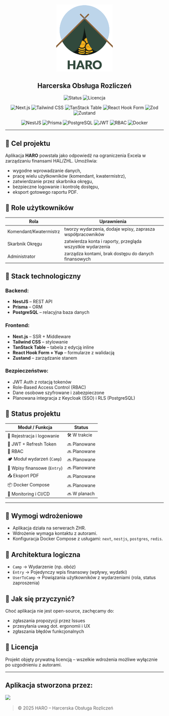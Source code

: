<p align="center">
  <img src="./img/Logo.png" alt="HARO logo" width="180"/>
</p>

<h2 align="center"><strong>Harcerska Obsługa Rozliczeń</strong></h2>

<div align="center">
    <p><img alt="Status" src="https://img.shields.io/badge/status-w%20trakcie%20budowy-orange">
    <img alt="Licencja" src="https://img.shields.io/badge/licencja-na%20zapytanie-lightgrey"></p>
    <p> <img alt="Next.js" src="https://img.shields.io/badge/Next.js-000000?logo=nextdotjs&logoColor=white"> <img alt="Tailwind CSS" src="https://img.shields.io/badge/Tailwind_CSS-38B2AC?logo=tailwind-css&logoColor=white"> <img alt="TanStack Table" src="https://img.shields.io/badge/TanStack_Table-FF4154?logo=react-table&logoColor=white"> <img alt="React Hook Form" src="https://img.shields.io/badge/React_Hook_Form-EC5990?logo=reacthookform&logoColor=white"> <img alt="Zod" src="https://img.shields.io/badge/Zod-4B32C3?logoColor=white"> <img alt="Zustand" src="https://img.shields.io/badge/Zustand-0A0A0A?logo=z&logoColor=white"> </p>
    <p> <img alt="NestJS" src="https://img.shields.io/badge/NestJS-E0234E?logo=nestjs&logoColor=white"> <img alt="Prisma" src="https://img.shields.io/badge/Prisma-2D3748?logo=prisma&logoColor=white"> <img alt="PostgreSQL" src="https://img.shields.io/badge/PostgreSQL-4169E1?logo=postgresql&logoColor=white"> <img alt="JWT" src="https://img.shields.io/badge/JWT-000000?logo=jsonwebtokens&logoColor=white"> <img alt="RBAC" src="https://img.shields.io/badge/RBAC-%231A73E8?logo=google&logoColor=white"> <img alt="Docker" src="https://img.shields.io/badge/Docker-2496ED?logo=docker&logoColor=white"> </p>
</div>

---

## 🎯 Cel projektu

Aplikacja **HARO** powstała jako odpowiedź na ograniczenia Excela w zarządzaniu finansami HAL/ZHL. Umożliwia:
- wygodne wprowadzanie danych,
- pracę wielu użytkowników (komendant, kwatermistrz),
- zatwierdzanie przez skarbnika okręgu,
- bezpieczne logowanie i kontrolę dostępu,
- eksport gotowego raportu PDF.

## 👤 Role użytkowników

| Rola                | Uprawnienia                                                                 |
|---------------------|------------------------------------------------------------------------------|
| Komendant/Kwatermistrz | tworzy wydarzenia, dodaje wpisy, zaprasza współpracowników                 |
| Skarbnik Okręgu     | zatwierdza konta i raporty, przegląda wszystkie wydarzenia                   |
| Administrator       | zarządza kontami, brak dostępu do danych finansowych                         |

## 🧱 Stack technologiczny

### Backend:
- **NestJS** – REST API
- **Prisma** – ORM
- **PostgreSQL** – relacyjna baza danych

### Frontend:
- **Next.js** – SSR + Middleware
- **Tailwind CSS** – stylowanie
- **TanStack Table** – tabela z edycją inline
- **React Hook Form + Yup** – formularze z walidacją
- **Zustand** – zarządzanie stanem

### Bezpieczeństwo:
- JWT Auth z rotacją tokenów
- Role-Based Access Control (RBAC)
- Dane osobowe szyfrowane i zabezpieczone
- Planowana integracja z Keycloak (SSO) i RLS (PostgreSQL)


## 📌 Status projektu

| Moduł / Funkcja           | Status     |
|---------------------------|------------|
| 🔐 Rejestracja i logowanie | 🛠 W trakcie    |
| 🔑 JWT + Refresh Token     | 🔜 Planowane   |
| 🛂 RBAC                   | 🔜 Planowane  |
| 🏕 Moduł wydarzeń (`Camp`) | 🔜 Planowane  |
| 💸 Wpisy finansowe (`Entry`) | 🔜 Planowane |
| 📤 Eksport PDF             | 🔜 Planowane |
| 📦 Docker Compose         | 🔜 Planowane |
| 🔭 Monitoring i CI/CD      | 🔜 W planach |

---

## 🔐 Wymogi wdrożeniowe

- Aplikacja działa na serwerach ZHR.
- Wdrożenie wymaga kontaktu z autorami.
- Konfiguracja Docker Compose z usługami: `next`, `nestjs`, `postgres`, `redis`.

## 🧠 Architektura logiczna

- `Camp` → Wydarzenie (np. obóz)
- `Entry` → Pojedynczy wpis finansowy (wpływy, wydatki)
- `UserToCamp` → Powiązania użytkowników z wydarzeniami (rola, status zaproszenia)

## 💬 Jak się przyczynić?

Choć aplikacja nie jest open-source, zachęcamy do:
- zgłaszania propozycji przez Issues
- przesyłania uwag dot. ergonomii i UX
- zgłaszania błędów funkcjonalnych

## 📝 Licencja

Projekt objęty prywatną licencją – wszelkie wdrożenia możliwe wyłącznie po uzgodnieniu z autorami.

---

## Aplikacja stworzona przez:
<a href="https://github.com/Nikovsky/HARO/graphs/contributors">
  <img src="https://contrib.rocks/image?repo=HARO/Wywiezione" />
</a>

> © 2025 HARO – Harcerska Obsługa Rozliczeń  